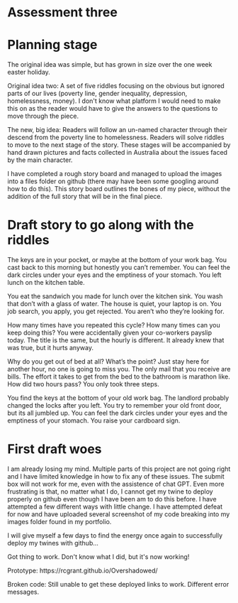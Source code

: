 # Assessment three
# Planning stage

</p>The original idea was simple, but has grown in size over the one week easter holiday.</p>
</p>Original idea two: A set of five riddles focusing on the obvious but ignored parts of our lives (poverty line, gender inequality, depression, homelessness, money). 
I don't know what platform I would need to make this on as the reader would have to give the answers to the questions to move through the piece.</p>

</p>The new, big idea: Readers will follow an un-named character through their descend from the poverty line to homelessness. Readers will solve riddles to move to the next stage of the story. These stages will be accompanied by hand drawn pictures and facts collected in Australia about the issues faced by the main character.</p>

</p>I have completed a rough story board and managed to upload the images into a files folder on github (there may have been some googling around how to do this). This story board outlines the bones of my piece, without the addition of the full story that will be in the final piece.</p>

# Draft story to go along with the riddles

</p>The keys are in your pocket, or maybe at the bottom of your work bag. You cast back to this morning but honestly you can’t remember. You can feel the dark circles under your eyes and the emptiness of your stomach. You left lunch on the kitchen table.</p>

</p>You eat the sandwich you made for lunch over the kitchen sink. You wash that don’t with a glass of water. The house is quiet, your laptop is on. You job search, you apply, you get rejected. You aren’t who they’re looking for.</p>

</p>How many times have you repeated this cycle? How many times can you keep doing this? You were accidentally given your co-workers payslip today. The title is the same, but the hourly is different. It already knew that was true, but it hurts anyway.</p>

</p>Why do you get out of bed at all? What’s the point? Just stay here for another hour, no one is going to miss you. The only mail that you receive are bills. The effort it takes to get from the bed to the bathroom is marathon like. How did two hours pass? You only took three steps.</p>

</p>You find the keys at the bottom of your old work bag. The landlord probably changed the locks after you left. You try to remember your old front door, but its all jumbled up. You can feel the dark circles under your eyes and the emptiness of your stomach. You raise your cardboard sign.</p>

# First draft woes

</p>I am already losing my mind. Multiple parts of this project are not going right and I have limited knowledge in how to fix any of these issues. The submit box will not work for me, even with the assistence of chat GPT. Even more frustrating is that, no matter what I do, I cannot get my twine to deploy properly on github even though I have been am to do this before. I have attempted a few different ways with little change. I have attempted defeat for now and have uploaded several screenshot of my code breaking into my images folder found in my portfolio.</p>

</p>I will give myself a few days to find the energy once again to successfully deploy my twines with github...</p>

</p>Got thing to work. Don't know what I did, but it's now working!

</p>Prototype: https://rcgrant.github.io/Overshadowed/</p>

</p>Broken code: Still unable to get these deployed links to work. Different error messages.</p>
